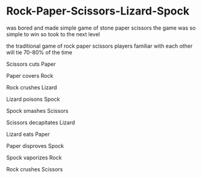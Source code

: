 # Rock-Paper-Scissors-Lizard-Spock
was bored and made simple game of stone paper scissors
the game was so simple to win so took to the next level 

the traditional game of rock paper scissors players familiar with each other will tie 70-80% of the time

Scissors cuts Paper

Paper covers Rock

Rock crushes Lizard

Lizard poisons Spock

Spock smashes Scissors

Scissors decapitates Lizard

Lizard eats Paper

Paper disproves Spock

Spock vaporizes Rock

Rock crushes Scissors
